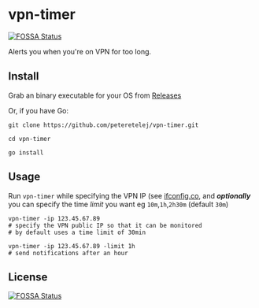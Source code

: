 # vpn-timer
[![FOSSA Status](https://app.fossa.io/api/projects/git%2Bgithub.com%2Fpeteretelej%2Fvpn-timer.svg?type=shield)](https://app.fossa.io/projects/git%2Bgithub.com%2Fpeteretelej%2Fvpn-timer?ref=badge_shield)


Alerts you when you're on VPN for too long. 


## Install
Grab an binary executable for your OS from [Releases](https://github.com/peteretelej/vpn-timer/releases)

Or, if you have Go:
```
git clone https://github.com/peteretelej/vpn-timer.git

cd vpn-timer

go install
```



## Usage
Run `vpn-timer` while specifying the VPN IP (see [ifconfig.co](https://ifconfig.co), and **_optionally_** you can specify the time _limit_ you want eg `10m`,`1h`,`2h30m` (default `30m`)
```
vpn-timer -ip 123.45.67.89 
# specify the VPN public IP so that it can be monitored
# by default uses a time limit of 30min

vpn-timer -ip 123.45.67.89 -limit 1h
# send notifications after an hour
```


## License
[![FOSSA Status](https://app.fossa.io/api/projects/git%2Bgithub.com%2Fpeteretelej%2Fvpn-timer.svg?type=large)](https://app.fossa.io/projects/git%2Bgithub.com%2Fpeteretelej%2Fvpn-timer?ref=badge_large)